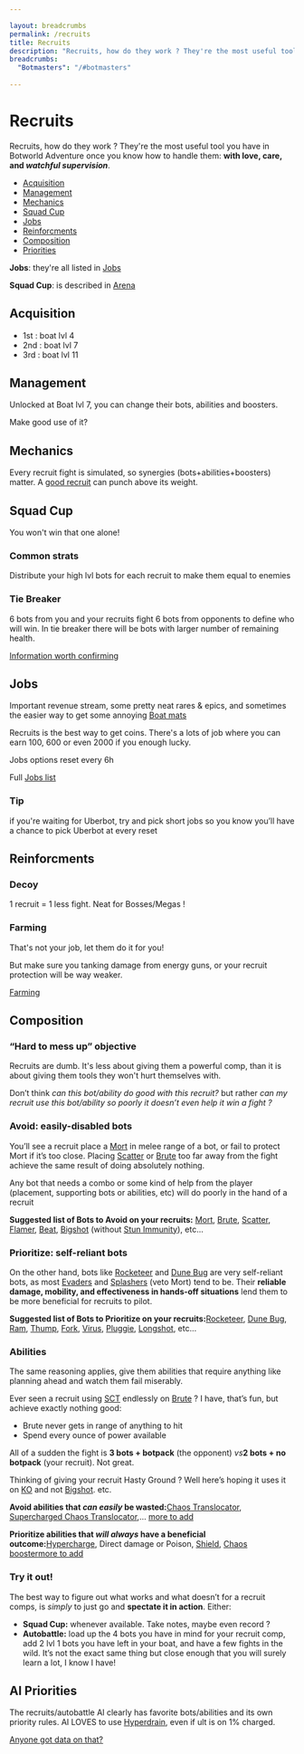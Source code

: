 ```yaml
---

layout: breadcrumbs
permalink: /recruits
title: Recruits
description: "Recruits, how do they work ? They're the most useful tool you have in Botworld Adventure once you know how to handle them: with love, care, and watcheful supervision - Everything there is to know about it on the Botworld Community Wiki!"
breadcrumbs:
  "Botmasters": "/#botmasters"
  
---
```



# Recruits



<div markdown="1" class=" ghcms ghcms-intro">

Recruits, how do they work ? They're the most useful tool you have in Botworld Adventure once you know how to handle them: **with love, care, and *watchful supervision***.

</div>


<ul class="page-toc toc-block-list links">
  <li class="toc-block-entry" ><a href="#acquisition">Acquisition</a></li>
  <li class="toc-block-entry" ><a href="#management">Management</a></li>
  <li class="toc-block-entry" ><a href="#mechanics">Mechanics</a></li>
  <li class="toc-block-entry" ><a href="#squad-cup">Squad Cup</a></li>
  <li class="toc-block-entry" ><a href="#jobs">Jobs</a></li>
  <li class="toc-block-entry" ><a href="#reinforcments">Reinforcments</a></li>
  <li class="toc-block-entry" ><a href="#composition">Composition</a></li>
  <li class="toc-block-entry" ><a href="#priorities">Priorities</a></li>
</ul>

<div markdown="1" class=" ghcms ghcms-use">

**Jobs**: they're all listed in [Jobs](/jobs)

**Squad Cup**: is described in [Arena](/arena)

</div>

<div markdown="1" class=" ghcms ghcms-acquisition">

## Acquisition

- 1st : boat lvl 4
- 2nd : boat lvl 7
- 3rd : boat lvl 11

</div>

<div markdown="1" class=" ghcms ghcms-management">

## Management

Unlocked at Boat lvl 7, you can change their bots, abilities and boosters.

Make good use of it?

</div>

<div markdown="1" class=" ghcms ghcms-mechanics">

## Mechanics

Every recruit fight is simulated, so synergies (bots+abilities+boosters) matter. A [good recruit](#tips) can punch above its weight. 

</div>

<div markdown="1" class=" ghcms ghcms-squad">

## Squad Cup

You won't win that one alone!

### Common strats

Distribute your high lvl bots for each recruit to make them equal to enemies

### Tie Breaker

6 bots from you and your recruits fight 6 bots from opponents to define who will win. In tie breaker there will be bots with larger number of remaining health.<br>

[Information worth confirming](</contribute#tbw>)

</div>

<div markdown="1" class=" ghcms ghcms-jobs">

## Jobs

Important revenue stream, some pretty neat rares & epics, and sometimes the easier way to get some annoying [Boat mats](</materials#boat>)<br>

 Recruits is the best way to get coins. There's a lots of job where you can earn 100, 600 or even 2000 if you enough lucky.

Jobs options reset every 6h

Full [Jobs list](</jobs>)

### Tip

if you're waiting for Uberbot, try and pick short jobs so you know you’ll have a chance to pick Uberbot at every reset

</div>

<div markdown="1" class=" ghcms ghcms-reinforcments">

## Reinforcments

### Decoy

1 recruit = 1 less fight. Neat for Bosses/Megas !

### Farming

That's not your job, let them do it for you! <br>

 But make sure you tanking damage from energy guns, or your recruit protection will be way weaker.<br>

[Farming](</farming>)
</div>

<div markdown="1" class=" ghcms ghcms-comp">


## Composition

### “Hard to mess up” objective

Recruits are dumb. It's less about giving them a powerful comp, than it is about giving them tools they won't hurt themselves with.

Don’t think *can this bot/ability do good with this recruit?* but rather *can my recruit use this bot/ability so poorly it doesn’t even help it win a fight ?*

### Avoid: easily-disabled bots

You’ll see a recruit place a [Mort](</mort>) in melee range of a bot, or fail to protect Mort if it’s too close. Placing [Scatter](</scatter>) or [Brute](</brute>) too far away from the fight achieve the same result of doing absolutely nothing.

Any bot that needs a combo or some kind of help from the player (placement, supporting bots or abilities, etc) will do poorly in the hand of a recruit

**Suggested list of Bots to Avoid on your recruits:** [Mort](</mort>), [Brute](</brute>), [Scatter](</scatter>), [Flamer](</flamer>), [Beat](</beat>), [Bigshot](</bigshot>) (without [Stun Immunity](</comps#combos>)), etc...

### Prioritize: self-reliant bots

On the other hand, bots like [Rocketeer](</Rocketeer>) and [Dune Bug](</dune-bug>) are very self-reliant bots, as most [Evaders](</bots#evaders>) and [Splashers](</bots#splashers>) (veto Mort) tend to be. Their **reliable damage, mobility, and effectiveness in hands-off situations** lend them to be more beneficial for recruits to pilot.

**Suggested list of Bots to Prioritize on your recruits:**[Rocketeer](</Rocketeer>), [Dune Bug](</dune-bug>), [Ram](</ram>), [Thump](</thump>), [Fork](</fork>), [Virus](</virus>), [Pluggie](</pluggie>), [Longshot](</longshot>), etc…

### Abilities

The same reasoning applies, give them abilities that require anything like planning ahead and watch them fail miserably.

Ever seen a recruit using [SCT](</sct>) endlessly on [Brute](</brute>) ? I have, that’s fun, but achieve exactly nothing good:

- Brute never gets in range of anything to hit
- Spend every ounce of power available


All of a sudden the fight is **3 bots + botpack** (the opponent) *vs***2 bots + no botpack** (your recruit). Not great.

Thinking of giving your recruit Hasty Ground ? Well here’s hoping it uses it on [KO](</ko>) and not [Bigshot](</bigshot>). etc.

**Avoid abilities that *can easily* be wasted:**[Chaos Translocator](</chaos-translocator>), [Supercharged Chaos Translocator](</supercharged-chaos-translocator>),… [more to add](</contribute#tbw>)

**Prioritize abilities that *will always* have a beneficial outcome:**[Hypercharge](</hypercharge>), Direct damage or Poison, [Shield](</shield>), [Chaos booster](</chaos-booster>)[more to add](</contribute#tbw>)

### Try it out!

The best way to figure out what works and what doesn’t for a recruit comps, is *simply* to just go and **spectate it in action**. Either:

- **Squad Cup:** whenever available. Take notes, maybe even record ?
- **Autobattle:** load up the 4 bots you have in mind for your recruit comp, add 2 lvl 1 bots you have left in your boat, and have a few fights in the wild. It’s not the exact same thing but close enough that you will surely learn a lot, I know I have!


## AI Priorities

The recruits/autobattle AI clearly has favorite bots/abilities and its own priority rules. AI LOVES to use [Hyperdrain](</hyperdrain>), even if ult is on 1% charged.

[Anyone got data on that?](</contribute#tbw>)

</div>


